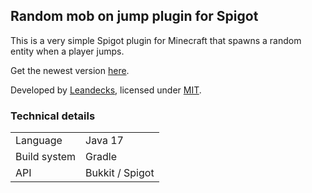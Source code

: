 ## Random mob on jump plugin for Spigot

This is a very simple Spigot plugin for Minecraft
that spawns a random entity when a player jumps.

Get the newest version [here](https://github.com/Leandecks/jump-randomizer/releases/).

Developed by [Leandecks](https://leandecks.github.io/), licensed under [MIT](LICENSE.md).

### Technical details

<table>
<tr>
    <td>Language</td>
    <td>Java 17</td>
</tr>
<tr>
    <td>Build system</td>
    <td>Gradle</td>
</tr>
<tr>
    <td>API</td>
    <td>Bukkit / Spigot</td>
</table>